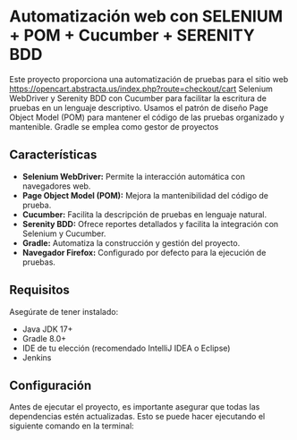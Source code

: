 # Automatización web con SELENIUM + POM + Cucumber + SERENITY BDD

Este proyecto proporciona una automatización de pruebas para el sitio web https://opencart.abstracta.us/index.php?route=checkout/cart 
Selenium WebDriver y Serenity BDD con Cucumber para facilitar la escritura de pruebas en un lenguaje descriptivo. 
Usamos el patrón de diseño Page Object Model (POM) para mantener el código de las pruebas organizado y mantenible. 
Gradle se emplea como gestor de proyectos


## Características

- **Selenium WebDriver:** Permite la interacción automática con navegadores web.
- **Page Object Model (POM):** Mejora la mantenibilidad del código de prueba.
- **Cucumber:** Facilita la descripción de pruebas en lenguaje natural.
- **Serenity BDD:** Ofrece reportes detallados y facilita la integración con Selenium y Cucumber.
- **Gradle:** Automatiza la construcción y gestión del proyecto.
- **Navegador Firefox:** Configurado por defecto para la ejecución de pruebas.

## Requisitos

Asegúrate de tener instalado:

- Java JDK 17+
- Gradle 8.0+
- IDE de tu elección (recomendado IntelliJ IDEA o Eclipse)
- Jenkins

## Configuración

Antes de ejecutar el proyecto, es importante asegurar que todas las dependencias estén actualizadas.
Esto se puede hacer ejecutando el siguiente comando en la terminal:
